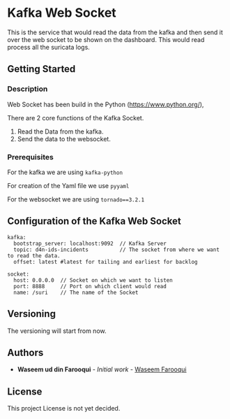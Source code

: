# Kafka Web Socket

This is the service that would read the data from the kafka and then send it over the web socket to be shown on the dashboard.
This would read process all the suricata logs.

## Getting Started

### Description

Web Socket has been build in the Python (https://www.python.org/), 

There are 2 core functions of the Kafka Socket.

1. Read the Data from the kafka.
2. Send the data to the websocket.

### Prerequisites

For the kafka we are using `kafka-python`

For creation of the Yaml file we use `pyyaml`

For the websocket we are using `tornado==3.2.1`


## Configuration of the Kafka Web Socket

```
kafka:
  bootstrap_server: localhost:9092  // Kafka Server
  topic: d4n-ids-incidents          // The socket from where we want to read the data.
  offset: latest #latest for tailing and earliest for backlog

socket:
  host: 0.0.0.0  // Socket on which we want to listen
  port: 8888     // Port on which client would read
  name: /suri    // The name of the Socket
```


## Versioning

The versioning will start from now.

## Authors

* **Waseem ud din Farooqui** - *Initial work* - [Waseem Farooqui](https://github.com/Waseem-farooqui)


## License

This project License is not yet decided.